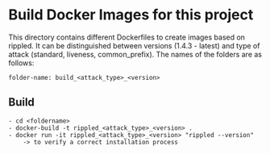 # Build Docker Images for this project

This directory contains different Dockerfiles to create images based on rippled. It can be distinguished between versions (1.4.3 - latest) and type of attack (standard, liveness, common_prefix). The names of the folders are as follows: 
```
folder-name: build_<attack_type>_<version>
```

## Build
```
- cd <foldername>
- docker-build -t rippled_<attack_type>_<version> .
- docker run -it rippled_<attack_type>_<version> "rippled --version"
    -> to verify a correct installation process
```

